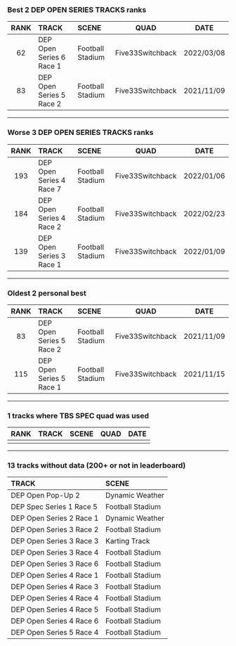 ### Best 2 DEP OPEN SERIES TRACKS ranks
|RANK|TRACK|SCENE|QUAD|DATE|
|:---:|:---|:---|:---:|:---:|
|62|DEP Open Series 6 Race 1|Football Stadium|Five33Switchback|2022/03/08|
|83|DEP Open Series 5 Race 2|Football Stadium|Five33Switchback|2021/11/09|
---
### Worse 3 DEP OPEN SERIES TRACKS ranks
|RANK|TRACK|SCENE|QUAD|DATE|
|:---:|:---|:---|:---:|:---:|
|193|DEP Open Series 4 Race 7|Football Stadium|Five33Switchback|2022/01/06|
|184|DEP Open Series 4 Race 2|Football Stadium|Five33Switchback|2022/02/23|
|139|DEP Open Series 3 Race 1|Football Stadium|Five33Switchback|2022/01/09|
---
### Oldest 2 personal best
|RANK|TRACK|SCENE|QUAD|DATE|
|:---:|:---|:---|:---:|:---:|
|83|DEP Open Series 5 Race 2|Football Stadium|Five33Switchback|2021/11/09|
|115|DEP Open Series 5 Race 1|Football Stadium|Five33Switchback|2021/11/15|
---
### 1 tracks where TBS SPEC quad was used
|RANK|TRACK|SCENE|QUAD|DATE|
|:---:|:---|:---|:---:|:---:|
||||||
---
### 13 tracks without data (200+ or not in leaderboard)
|TRACK|SCENE|
|:---|:---|
|DEP Open Pop-Up 2|Dynamic Weather|
|DEP Spec Series 1 Race 5|Football Stadium|
|DEP Open Series 2 Race 1|Dynamic Weather|
|DEP Open Series 3 Race 2|Football Stadium|
|DEP Open Series 3 Race 3|Karting Track|
|DEP Open Series 3 Race 4|Football Stadium|
|DEP Open Series 3 Race 6|Football Stadium|
|DEP Open Series 4 Race 1|Football Stadium|
|DEP Open Series 4 Race 3|Football Stadium|
|DEP Open Series 4 Race 4|Football Stadium|
|DEP Open Series 4 Race 5|Football Stadium|
|DEP Open Series 4 Race 6|Football Stadium|
|DEP Open Series 5 Race 4|Football Stadium|
